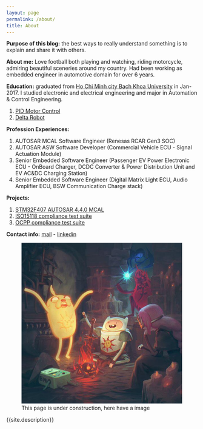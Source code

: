 ```yaml
---
layout: page
permalink: /about/
title: About
---
```

**Purpose of this blog:** the best ways to really understand something is to explain and share it with others.

**About me:** Love football both playing and watching, riding motorcycle, admiring beautiful sceneries around my country. Had been working as embedded engineer in automotive domain for over 6 years.  

**Education:** graduated from [Ho Chi Minh city Bach Khoa University](https://hcmut.edu.vn/en) in Jan-2017. I studied electronic and electrical engineering and major in Automation & Control Engineering.  
1. [PID Motor Control](https://link)
2. [Delta Robot](https://link)  

**Profession Experiences:**
1. AUTOSAR MCAL Software Engineer (Renesas RCAR Gen3 SOC)  
2. AUTOSAR ASW Software Developer (Commercial Vehicle ECU - Signal Actuation Module)  
3. Senior Embedded Software Engineer (Passenger EV Power Electronic ECU - OnBoard Charger, DCDC Converter & Power Distribution Unit and EV AC&DC Charging Station)  
4. Senior Embedded Software Engineer (Digital Matrix Light ECU, Audio Amplifier ECU, BSW Communication Charge stack)

**Projects:**
1. [STM32F407 AUTOSAR 4.4.0 MCAL](https://github.com/)
2. [ISO15118 compliance test suite](https://github.com/)
3. [OCPP compliance test suite](https://github.com/)

**Contact info:** [mail](mailto:nvdung694@gmail.com) - [linkedin](https://www.linkedin.com/in/dugx9/)  

<figure>
  <img src="/assets/img/bon-fire-bro.jpg" alt="Testing">
  <figcaption>This page is under construction, here have a image</figcaption>
</figure>

<p class="message">
  {{site.description}}
</p>
